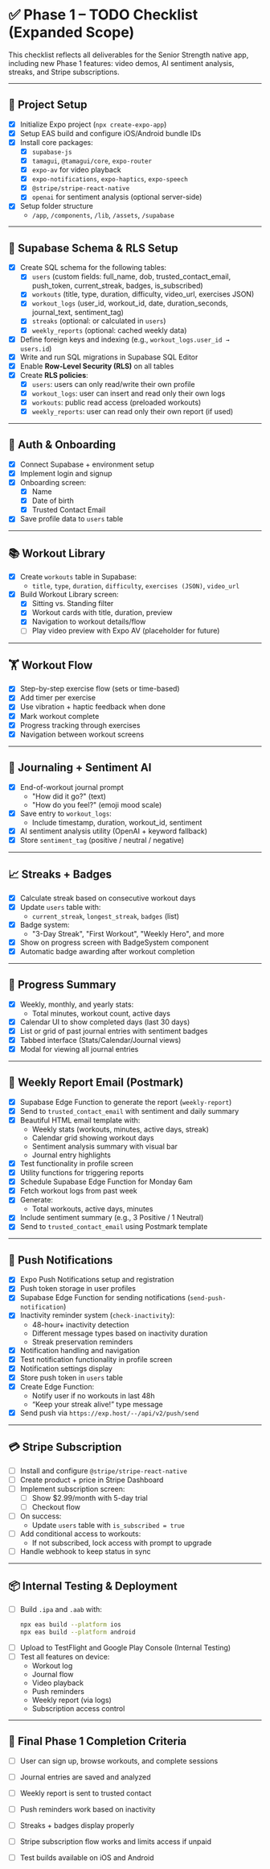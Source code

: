 # ✅ Phase 1 – TODO Checklist (Expanded Scope)

This checklist reflects all deliverables for the Senior Strength native app, including new Phase 1 features: video demos, AI sentiment analysis, streaks, and Stripe subscriptions.

---

## 🔧 Project Setup
- [x] Initialize Expo project (`npx create-expo-app`)
- [x] Setup EAS build and configure iOS/Android bundle IDs
- [x] Install core packages:
  - [x] `supabase-js`
  - [x] `tamagui`, `@tamagui/core`, `expo-router`
  - [x] `expo-av` for video playback
  - [x] `expo-notifications`, `expo-haptics`, `expo-speech`
  - [x] `@stripe/stripe-react-native`
  - [x] `openai` for sentiment analysis (optional server-side)
- [x] Setup folder structure
  - `/app`, `/components`, `/lib`, `/assets`, `/supabase`

---

## 📄 Supabase Schema & RLS Setup
- [x] Create SQL schema for the following tables:
  - [x] `users` (custom fields: full_name, dob, trusted_contact_email, push_token, current_streak, badges, is_subscribed)
  - [x] `workouts` (title, type, duration, difficulty, video_url, exercises JSON)
  - [x] `workout_logs` (user_id, workout_id, date, duration_seconds, journal_text, sentiment_tag)
  - [x] `streaks` (optional: or calculated in `users`)
  - [x] `weekly_reports` (optional: cached weekly data)
- [x] Define foreign keys and indexing (e.g., `workout_logs.user_id → users.id`)
- [x] Write and run SQL migrations in Supabase SQL Editor
- [x] Enable **Row-Level Security (RLS)** on all tables
- [x] Create **RLS policies**:
  - [x] `users`: users can only read/write their own profile
  - [x] `workout_logs`: user can insert and read only their own logs
  - [x] `workouts`: public read access (preloaded workouts)
  - [x] `weekly_reports`: user can read only their own report (if used)

---

## 👤 Auth & Onboarding
- [x] Connect Supabase + environment setup
- [x] Implement login and signup
- [x] Onboarding screen:
  - [x] Name
  - [x] Date of birth
  - [x] Trusted Contact Email
- [x] Save profile data to `users` table

---

## 📚 Workout Library
- [x] Create `workouts` table in Supabase:
  - `title`, `type`, `duration`, `difficulty`, `exercises (JSON)`, `video_url`
- [x] Build Workout Library screen:
  - [x] Sitting vs. Standing filter
  - [x] Workout cards with title, duration, preview
  - [x] Navigation to workout details/flow
  - [ ] Play video preview with Expo AV (placeholder for future)

---

## 🏋️ Workout Flow
- [x] Step-by-step exercise flow (sets or time-based)
- [x] Add timer per exercise
- [x] Use vibration + haptic feedback when done
- [x] Mark workout complete
- [x] Progress tracking through exercises
- [x] Navigation between workout screens

---

## 📓 Journaling + Sentiment AI
- [x] End-of-workout journal prompt
  - "How did it go?" (text)
  - "How do you feel?" (emoji mood scale)
- [x] Save entry to `workout_logs`:
  - Include timestamp, duration, workout_id, sentiment
- [x] AI sentiment analysis utility (OpenAI + keyword fallback)
- [x] Store `sentiment_tag` (positive / neutral / negative)

---

## 📈 Streaks + Badges
- [x] Calculate streak based on consecutive workout days
- [x] Update `users` table with:
  - `current_streak`, `longest_streak`, `badges` (list)
- [x] Badge system:
  - "3-Day Streak", "First Workout", "Weekly Hero", and more
- [x] Show on progress screen with BadgeSystem component
- [x] Automatic badge awarding after workout completion

---

## 📆 Progress Summary
- [x] Weekly, monthly, and yearly stats:
  - Total minutes, workout count, active days
- [x] Calendar UI to show completed days (last 30 days)
- [x] List or grid of past journal entries with sentiment badges
- [x] Tabbed interface (Stats/Calendar/Journal views)
- [x] Modal for viewing all journal entries

---

## 📧 Weekly Report Email (Postmark)
- [x] Supabase Edge Function to generate the report (`weekly-report`)
- [x] Send to `trusted_contact_email` with sentiment and daily summary
- [x] Beautiful HTML email template with:
  - Weekly stats (workouts, minutes, active days, streak)
  - Calendar grid showing workout days
  - Sentiment analysis summary with visual bar
  - Journal entry highlights
- [x] Test functionality in profile screen
- [x] Utility functions for triggering reports
- [x] Schedule Supabase Edge Function for Monday 6am
- [x] Fetch workout logs from past week
- [x] Generate:
  - Total workouts, active days, minutes
- [x] Include sentiment summary (e.g., 3 Positive / 1 Neutral)
- [x] Send to `trusted_contact_email` using Postmark template

---

## 🔔 Push Notifications
- [x] Expo Push Notifications setup and registration
- [x] Push token storage in user profiles
- [x] Supabase Edge Function for sending notifications (`send-push-notification`)
- [x] Inactivity reminder system (`check-inactivity`):
  - 48-hour+ inactivity detection
  - Different message types based on inactivity duration
  - Streak preservation reminders
- [x] Notification handling and navigation
- [x] Test notification functionality in profile screen
- [x] Notification settings display
- [x] Store push token in `users` table
- [x] Create Edge Function:
  - Notify user if no workouts in last 48h
  - “Keep your streak alive!” type message
- [x] Send push via `https://exp.host/--/api/v2/push/send`

---

## 💳 Stripe Subscription
- [ ] Install and configure `@stripe/stripe-react-native`
- [ ] Create product + price in Stripe Dashboard
- [ ] Implement subscription screen:
  - [ ] Show $2.99/month with 5-day trial
  - [ ] Checkout flow
- [ ] On success:
  - Update `users` table with `is_subscribed = true`
- [ ] Add conditional access to workouts:
  - If not subscribed, lock access with prompt to upgrade
- [ ] Handle webhook to keep status in sync

---

## 📦 Internal Testing & Deployment
- [ ] Build `.ipa` and `.aab` with:
  ```bash
  npx eas build --platform ios
  npx eas build --platform android
  ```
- [ ] Upload to TestFlight and Google Play Console (Internal Testing)
- [ ] Test all features on device:
  - Workout log
  - Journal flow
  - Video playback
  - Push reminders
  - Weekly report (via logs)
  - Subscription access control

---

## 🧭 Final Phase 1 Completion Criteria
- [ ] User can sign up, browse workouts, and complete sessions
- [ ] Journal entries are saved and analyzed
- [ ] Weekly report is sent to trusted contact
- [ ] Push reminders work based on inactivity
- [ ] Streaks + badges display properly
- [ ] Stripe subscription flow works and limits access if unpaid
- [ ] Test builds available on iOS and Android

